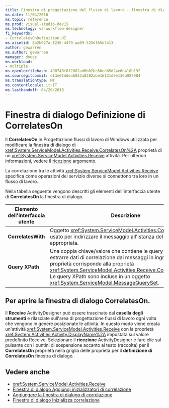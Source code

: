 ```yaml
---
title: Finestra di progettazione del flusso di lavoro - finestra di dialogo Definizione di CorrelatesOn
ms.date: 11/04/2016
ms.topic: reference
ms.prod: visual-studio-dev15
ms.technology: vs-workflow-designer
f1_keywords:
- CorrelatesOnDefinition.UI
ms.assetid: 8b2b627a-f236-4479-aa09-525df65e3413
author: gewarren
ms.author: gewarren
manager: douge
ms.workload:
- multiple
ms.openlocfilehash: 490740f8f2682ad6b82bc60edb5d24e6d410b192
ms.sourcegitcommit: e13e61ddea6032a8282abe16131d9e136a927984
ms.translationtype: MT
ms.contentlocale: it-IT
ms.lasthandoff: 04/26/2018
---
```

# <a name="correlateson-definition-dialog-box"></a>Finestra di dialogo Definizione di CorrelatesOn

Il **CorrelatesOn** in Progettazione flussi di lavoro di Windows utilizzata per modificare la finestra di dialogo di <xref:System.ServiceModel.Activities.Receive.CorrelatesOn%2A> proprietà di un <xref:System.ServiceModel.Activities.Receive> attività. Per ulteriori informazioni, vedere il [ricezione](../workflow-designer/receive-activity-designer.md) argomento.

La correlazione tra le attività <xref:System.ServiceModel.Activities.Receive> specifica come operazioni del servizio diverse si connettono tra loro in un flusso di lavoro.

Nella tabella seguente vengono descritti gli elementi dell'interfaccia utente di **CorrelatesOn** la finestra di dialogo.

|Elemento dell'interfaccia utente|Descrizione|
|----------------|-----------------|
|**CorrelatesWith**|Oggetto <xref:System.ServiceModel.Activities.CorrelationHandle> usato per indirizzare il messaggio all'istanza del flusso di lavoro appropriata.|
|**Query XPath**|Una coppia chiave/valore che contiene le query usate per estrarre dati di correlazione dai messaggi in ingresso. Questa proprietà corrisponde alla proprietà <xref:System.ServiceModel.Activities.Receive.CorrelatesOn%2A>. Le query XPath sono incluse in un oggetto <xref:System.ServiceModel.MessageQuerySet>.|

## <a name="to-launch-the-correlateson-dialog-box"></a>Per aprire la finestra di dialogo CorrelatesOn.

Il **Receive** ActivityDesigner può essere trascinato dal **casella degli strumenti** e rilasciate sull'area di progettazione flussi di lavoro ogni volta che vengono in genere posizionate le attività. In questo modo viene creata un'attività <xref:System.ServiceModel.Activities.Receive> con la proprietà <xref:System.Activities.Activity.DisplayName%2A> impostata sul valore predefinito Receive. Selezionare il **ricezione** ActivityDesigner e fare clic sul pulsante con i puntini di sospensione accanto al testo (raccolta) per il **CorrelatesOn** proprietà nella griglia delle proprietà per il **definizione di CorrelatesOn**  finestra di dialogo.

## <a name="see-also"></a>Vedere anche

- <xref:System.ServiceModel.Activities.Receive>
- [Finestra di dialogo Aggiungi inizializzatori di correlazione](../workflow-designer/add-correlationinitializers-dialog-box.md)
- [Aggiungere la finestra di dialogo di correlazione](http://msdn.microsoft.com/en-us/9e41a149-e8ab-41b1-8886-ea06a63041b6)
- [Finestra di dialogo Inizializza correlazione](../workflow-designer/initialize-correlation-dialog-box.md)